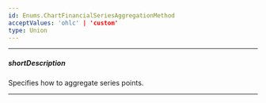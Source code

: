 ```yaml
---
id: Enums.ChartFinancialSeriesAggregationMethod
acceptValues: 'ohlc' | 'custom'
type: Union
---
```

---
##### shortDescription
Specifies how to aggregate series points.

---
<!--
dxChartSeriesTypes.CandleStickSeries.aggregation.method(api-reference/10 UI Components/dxChart/5 Series Types/CandleStickSeries/aggregation/method.md)(viz/chart.d.ts)
dxChartSeriesTypes.StockSeries.aggregation.method(api-reference/10 UI Components/dxChart/5 Series Types/StockSeries/aggregation/method.md)(viz/chart.d.ts)
-->